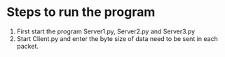 # Steps to run the program

1) First start the program Server1.py, Server2.py and Server3.py
2) Start Client.py and enter the byte size of data need to be sent in each packet.